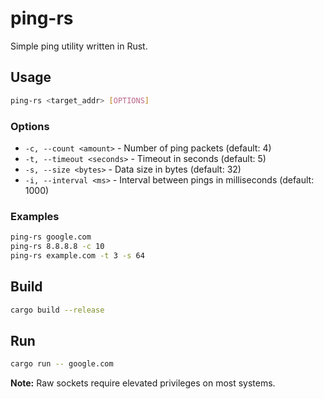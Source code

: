 # ping-rs

Simple ping utility written in Rust.

## Usage

```bash
ping-rs <target_addr> [OPTIONS]
```

### Options

- `-c, --count <amount>` - Number of ping packets (default: 4)
- `-t, --timeout <seconds>` - Timeout in seconds (default: 5)
- `-s, --size <bytes>` - Data size in bytes (default: 32)
- `-i, --interval <ms>` - Interval between pings in milliseconds (default: 1000)

### Examples

```bash
ping-rs google.com
ping-rs 8.8.8.8 -c 10
ping-rs example.com -t 3 -s 64
```

## Build

```bash
cargo build --release
```

## Run

```bash
cargo run -- google.com
```

**Note:** Raw sockets require elevated privileges on most systems.
